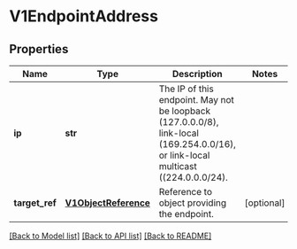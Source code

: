 # V1EndpointAddress

## Properties
Name | Type | Description | Notes
------------ | ------------- | ------------- | -------------
**ip** | **str** | The IP of this endpoint. May not be loopback (127.0.0.0/8), link-local (169.254.0.0/16), or link-local multicast ((224.0.0.0/24). | 
**target_ref** | [**V1ObjectReference**](V1ObjectReference.md) | Reference to object providing the endpoint. | [optional] 

[[Back to Model list]](../README.md#documentation-for-models) [[Back to API list]](../README.md#documentation-for-api-endpoints) [[Back to README]](../README.md)


